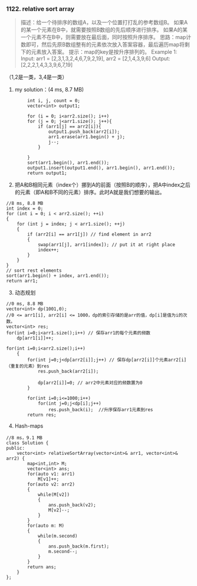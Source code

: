 

### 1122. relative sort array
>描述：给一个待排序的数组A，以及一个位置打打乱的参考数组B。
如果A的某一个元素在B中，就需要按照B数组的先后顺序进行排序。
如果A的某一个元素不在B中，则需要放在最后面，同时按照升序排序。
思路：map计数即可，然后先原B数组整有的元素依次放入答案容器，最后遍历map将剩下的元素放入答案。
提示：map的key是按升序排列的。
Example 1:
Input: arr1 = [2,3,1,3,2,4,6,7,9,2,19], arr2 = [2,1,4,3,9,6]
Output: [2,2,2,1,4,3,3,9,6,7,19]

（1,2是一类，3,4是一类）
1. my solution：(4 ms, 8.7 MB)
```
		int i, j, count = 0;
		vector<int> output1;

		for (i = 0; i<arr2.size(); i++)
		for (j = 0; j<arr1.size(); j++){
			if (arr1[j] == arr2[i]){
				output1.push_back(arr2[i]);
				arr1.erase(arr1.begin() + j);
				j--;
			}

		}
		sort(arr1.begin(), arr1.end());
		output1.insert(output1.end(), arr1.begin(), arr1.end());
		return output1;
```
2. 把A和B相同元素（index个）挪到A的前面（按照B的顺序），把A中index之后的元素（即A和B不同的元素）排序。此时A就是我们想要的输出。
```
//8 ms, 8.8 MB
int index = 0;
for (int i = 0; i < arr2.size(); ++i)
{
    for (int j = index; j < arr1.size(); ++j)
    {
        if (arr2[i] == arr1[j]) // find element in arr2
        {
            swap(arr1[j], arr1[index]); // put it at right place
            index++;
	    }
    }
}		
// sort rest elements
sort(arr1.begin() + index, arr1.end());
return arr1;
```
3. 动态规划
```
//0 ms, 8.8 MB
vector<int> dp(1001,0);
//0 <= arr1[i], arr2[i] <= 1000，dp的索引存储的是arr的值，dp[i]是值为i的次数。
vector<int> res;
for(int i=0;i<arr1.size();i++) // 保存arr1的每个元素的频数
    dp[arr1[i]]++;
        
for(int i=0;i<arr2.size();i++)
    {
        for(int j=0;j<dp[arr2[i]];j++) // 保存dp[arr2[i]]个元素arr2[i]（重复的元素）到res
            res.push_back(arr2[i]);
			
            dp[arr2[i]]=0; // arr2中元素对应的频数置为0
        }
        
        for(int i=0;i<=1000;i++)
            for(int j=0;j<dp[i];j++)
                res.push_back(i);  //升序保存arr1元素到res
        return res;
```
4. Hash-maps
```
//8 ms，9.1 MB
class Solution {
public:
    vector<int> relativeSortArray(vector<int>& arr1, vector<int>& arr2) {
        map<int,int> M;
        vector<int> ans;
        for(auto v1: arr1)
            M[v1]++;
        for(auto v2: arr2)
        {
            while(M[v2])
            {
                ans.push_back(v2);
                M[v2]--;
            }
        }
        for(auto m: M)
        {
            while(m.second)
            {
                ans.push_back(m.first);
                m.second--;
            }
        }
        return ans;
    }
};
```